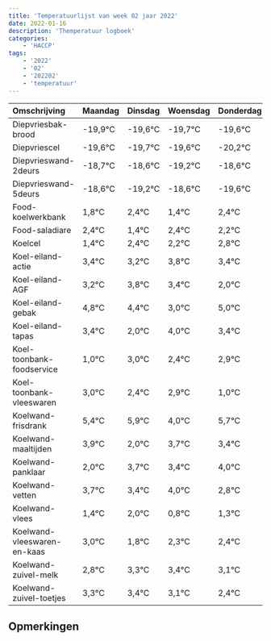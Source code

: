 ```yaml
---
title: 'Temperatuurlijst van week 02 jaar 2022'
date: 2022-01-16
description: 'Themperatuur logboek'
categories:
    - 'HACCP'
tags:
    - '2022'
    - '02'
    - '202202'
    - 'temperatuur'
---
```

|Omschrijving|Maandag|Dinsdag|Woensdag|Donderdag|Vrijdag|Zaterdag|Zondag|
|:---|:---|:---|:---|:---|:---|:---|:---|
|Diepvriesbak-brood|-19,9°C|-19,6°C|-19,7°C|-19,6°C|-20,2°C|-19,6°C|-20,6°C|
|Diepvriescel|-19,6°C|-19,7°C|-19,6°C|-20,2°C|-19,6°C|-20,6°C|-19,6°C|
|Diepvrieswand-2deurs|-18,7°C|-18,6°C|-19,2°C|-18,6°C|-19,6°C|-18,6°C|-18,8°C|
|Diepvrieswand-5deurs|-18,6°C|-19,2°C|-18,6°C|-19,6°C|-18,6°C|-18,8°C|-18,2°C|
|Food-koelwerkbank|1,8°C|2,4°C|1,4°C|2,4°C|2,2°C|2,8°C|2,4°C|
|Food-saladiare|2,4°C|1,4°C|2,4°C|2,2°C|2,8°C|2,4°C|1,0°C|
|Koelcel|1,4°C|2,4°C|2,2°C|2,8°C|2,4°C|1,0°C|3,0°C|
|Koel-eiland-actie|3,4°C|3,2°C|3,8°C|3,4°C|2,0°C|4,0°C|3,4°C|
|Koel-eiland-AGF|3,2°C|3,8°C|3,4°C|2,0°C|4,0°C|3,4°C|3,9°C|
|Koel-eiland-gebak|4,8°C|4,4°C|3,0°C|5,0°C|4,4°C|4,9°C|3,0°C|
|Koel-eiland-tapas|3,4°C|2,0°C|4,0°C|3,4°C|3,9°C|2,0°C|3,7°C|
|Koel-toonbank-foodservice|1,0°C|3,0°C|2,4°C|2,9°C|1,0°C|2,7°C|2,4°C|
|Koel-toonbank-vleeswaren|3,0°C|2,4°C|2,9°C|1,0°C|2,7°C|2,4°C|3,0°C|
|Koelwand-frisdrank|5,4°C|5,9°C|4,0°C|5,7°C|5,4°C|6,0°C|4,8°C|
|Koelwand-maaltijden|3,9°C|2,0°C|3,7°C|3,4°C|4,0°C|2,8°C|3,3°C|
|Koelwand-panklaar|2,0°C|3,7°C|3,4°C|4,0°C|2,8°C|3,3°C|3,4°C|
|Koelwand-vetten|3,7°C|3,4°C|4,0°C|2,8°C|3,3°C|3,4°C|3,1°C|
|Koelwand-vlees|1,4°C|2,0°C|0,8°C|1,3°C|1,4°C|1,1°C|0,4°C|
|Koelwand-vleeswaren-en-kaas|3,0°C|1,8°C|2,3°C|2,4°C|2,1°C|1,4°C|2,4°C|
|Koelwand-zuivel-melk|2,8°C|3,3°C|3,4°C|3,1°C|2,4°C|3,4°C|3,4°C|
|Koelwand-zuivel-toetjes|3,3°C|3,4°C|3,1°C|2,4°C|3,4°C|3,4°C|3,7°C|

## Opmerkingen


